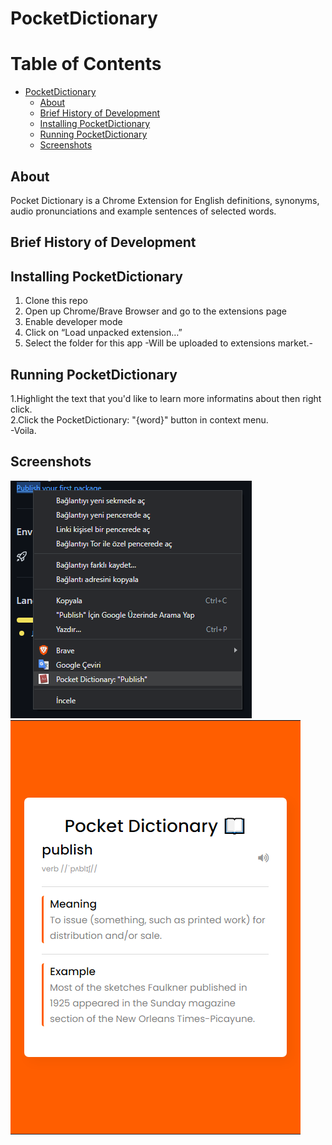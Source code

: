 # PocketDictionary

Table of Contents
=================

* [PocketDictionary](#PocketDictionary)
   * [About](#about)
   * [Brief History of Development](#brief-history-of-development)
   * [Installing PocketDictionary](#installing-pocketdictionary)
   * [Running PocketDictionary](#running-pocketdictionary)
   * [Screenshots](#screenshots)

## About
Pocket Dictionary is a Chrome Extension for English definitions, synonyms, audio pronunciations and example sentences of selected words.

## Brief History of Development

## Installing PocketDictionary

1. Clone this repo
2. Open up Chrome/Brave Browser and go to the extensions page
3. Enable developer mode 
4. Click on “Load unpacked extension…”
5. Select the folder for this app
-Will be uploaded to extensions market.-

## Running PocketDictionary

1.Highlight the text that you'd like to learn more informatins about then right click. <br/>
2.Click the PocketDictionary: "{word}" button in context menu. <br/>
-Voila.

## Screenshots

<img src="Screenshots/howto.png" width=386 height=380>
<img src="Screenshots/main.png" width=464 height=663>
